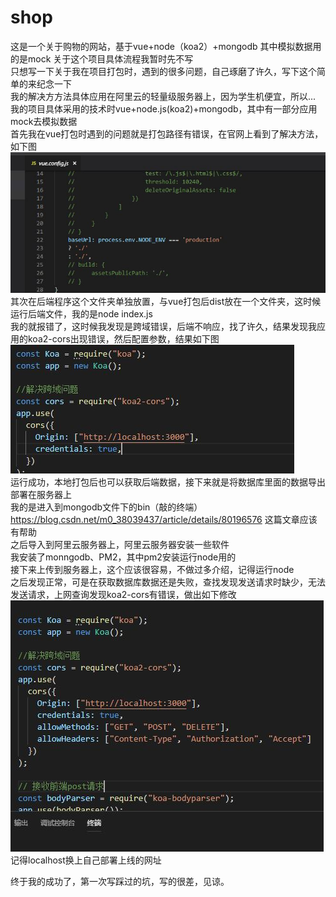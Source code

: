 # shop
这是一个关于购物的网站，基于vue+node（koa2）+mongodb 其中模拟数据用的是mock
关于这个项目具体流程我暂时先不写  
只想写一下关于我在项目打包时，遇到的很多问题，自己琢磨了许久，写下这个简单的来纪念一下  
我的解决方方法具体应用在阿里云的轻量级服务器上，因为学生机便宜，所以...  
我的项目具体采用的技术时vue+node.js(koa2)+mongodb，其中有一部分应用mock去模拟数据  
首先我在vue打包时遇到的问题就是打包路径有错误，在官网上看到了解决方法，如下图  
![Alt text](https://github.com/haolushan5253/shop/blob/master/img/1.JPG)
其次在后端程序这个文件夹单独放置，与vue打包后dist放在一个文件夹，这时候运行后端文件，我的是node index.js  
我的就报错了，这时候我发现是跨域错误，后端不响应，找了许久，结果发现我应用的koa2-cors出现错误，然后配置参数，结果如下图  
![Alt text](https://github.com/haolushan5253/shop/blob/master/img/2.JPG)  
运行成功，本地打包后也可以获取后端数据，接下来就是将数据库里面的数据导出部署在服务器上   
我的是进入到mongodb文件下的bin（敲的终端）  
https://blog.csdn.net/m0_38039437/article/details/80196576
这篇文章应该有帮助  
之后导入到阿里云服务器上，阿里云服务器安装一些软件  
我安装了monngodb、PM2，其中pm2安装运行node用的  
接下来上传到服务器上，这个应该很容易，不做过多介绍，记得运行node  
之后发现正常，可是在获取数据库数据还是失败，查找发现发送请求时缺少，无法发送请求，上网查询发现koa2-cors有错误，做出如下修改  
![Alt text](https://github.com/haolushan5253/shop/blob/master/img/3.JPG)  
记得localhost换上自己部署上线的网址

终于我的成功了，第一次写踩过的坑，写的很差，见谅。

